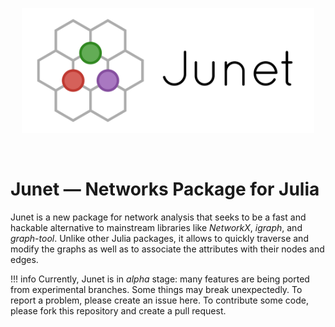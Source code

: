<p align="center">
  <img alt="logo" src="images/logo.svg" height="200px">
</p>
<br>

# Junet — Networks Package for Julia

Junet is a new package for network analysis that seeks
to be a fast and hackable alternative to mainstream
libraries like *NetworkX*, *igraph*, and *graph-tool*.
Unlike other Julia packages, it allows to quickly traverse and modify
the graphs as well as to associate the attributes with their nodes and edges.

!!! info
    Currently, Junet is in *alpha* stage: many features are being ported from
    experimental branches. Some things may break unexpectedly.
    To report a problem, please create an issue here. To contribute some code, please fork this repository and create a pull request.
